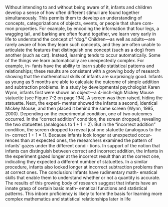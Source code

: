 Without intending to and without being aware of it, infants and children
develop a sense of how often different stimuli are found together
simultaneously. This permits them to develop an understanding of
concepts, categorizations of objects, events, or people that share com-
mon properties. For example, by encoding the information that four legs,
a wagging tail, and barking are often found together, we learn very early in
life to understand the concept of “dog.” Children—as well as adults—are
rarely aware of how they learn such concepts, and they are often unable to
articulate the features that distinguish one concept (such as a dog) from
another (such as cat). Instead, learning tends to occur automatically.  Some of
the things we learn automatically are unexpectedly complex. For example, in-
fants have the ability to learn subtle statistical patterns and relationships;
these results are consistent with a growing body of research showing that the
mathematical skills of infants are surprisingly good. Infants as young as 5
months are able to calculate the outcome of simple addition and subtraction
problems. In a study by developmental psychologist Karen Wynn, infants first
were shown an object—a 4-inch-high Mickey Mouse statuette (see Figure
7-2 on page 194). A screen was then raised, hiding the statuette. Next,
the experi- menter showed the infants a second, identical Mickey Mouse,
and then placed it behind the same screen (Wynn, 1995, 2000).  Depending on
the experimental condition, one of two outcomes occurred. In the “correct
addition” condition, the screen dropped, revealing the two statuettes
(analogous to 1 + 1 = 2).  But in the “incorrect addition” condition,
the screen dropped to reveal just one statuette (analogous to the in- correct
1 + 1 = 1).  Because infants look longer at unexpected occur- rences than
at expected ones, the researchers examined the pattern of infants’ gazes
under the different condi- tions. In support of the notion that infants
can distinguish between correct and incorrect addition, the infants in the
experiment gazed longer at the incorrect result than at the correct one,
indicating they expected a different number of statuettes. In a similar
procedure, infants also looked longer at incorrect subtraction problems than
at correct ones. The conclusion: Infants have rudimentary math- ematical
skills that enable them to understand whether or not a quantity is accurate.
The results of this growing body of research suggest that infants have
an innate grasp of certain basic math- ematical functions and statistical
patterns. This inborn proficiency is likely to form the basis for learning
more complex mathematics and statistical relationships later in life
